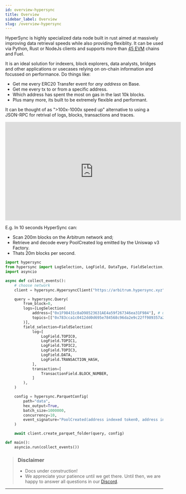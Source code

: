 ```yaml
---
id: overview-hypersync
title: Overview
sidebar_label: Overview
slug: /overview-hypersync
---
```


<!-- TODO-update: num of chains needs to be updated regularily -->

HyperSync is highly specialized data node built in rust aimed at massively improving data retrieval speeds while also providing flexiblity. It can be used via Python, Rust or NodeJs clients and supports more than [45 EVM](../HyperIndex/Advanced/hypersync.md) chains and Fuel.

It is an ideal solution for indexers, block explorers, data analysts, bridges and other applications or usecases relying on on-chain information and focussed on performance. Do things like:

- Get me every ERC20 Transfer event for _any address_ on Base.
- Get me every tx to or from a specific address.
- Which address has spent the most on gas in the last 10k blocks.
- Plus many more, its built to be extremely flexible and performant.

It can be thought of as ">100x-1000x speed up" alternative to using a JSON-RPC for retrival of logs, blocks, transactions and traces.

<iframe width="560" height="315" src="https://www.youtube.com/embed/iu_469ELotw" title="YouTube video player" frameborder="0" allow="accelerometer; autoplay; clipboard-write; encrypted-media; gyroscope; picture-in-picture" allowfullscreen></iframe>

E.g. In 10 seconds HyperSync can:

- Scan 200m blocks on the Arbitrum network and;
- Retrieve and decode every PoolCreated log emitted by the Uniswap v3 Factory.
- Thats 20m blocks per second.

```python
import hypersync
from hypersync import LogSelection, LogField, DataType, FieldSelection, ColumnMapping, TransactionField
import asyncio

async def collect_events():
    # choose network
    client = hypersync.HypersyncClient("https://arbitrum.hypersync.xyz")

    query = hypersync.Query(
        from_block=0,
        logs=[LogSelection(
            address=["0x1F98431c8aD98523631AE4a59f267346ea31F984"], # uniswap factory
            topics=[["0x783cca1c0412dd0d695e784568c96da2e9c22ff989357a2e8b1d9b2b4e6b7118"]], # PoolCreated log
        )],
        field_selection=FieldSelection(
            log=[
                LogField.TOPIC0,
                LogField.TOPIC1,
                LogField.TOPIC2,
                LogField.TOPIC3,
                LogField.DATA,
                LogField.TRANSACTION_HASH,
            ],
            transaction=[
                TransactionField.BLOCK_NUMBER,
            ]
        ),
    )

    config = hypersync.ParquetConfig(
        path="data",
        hex_output=True,
        batch_size=1000000,
        concurrency=10,
        event_signature="PoolCreated(address indexed token0, address indexed token1, uint24 indexed fee, int24 tickSpacing, address pool)",
    )

    await client.create_parquet_folder(query, config)

def main():
    asyncio.run(collect_events())
```

> ### Disclaimer
>
> - Docs under construction!
> - We appreciate your patience until we get there. Until then, we are happy to answer all questions in our [Discord](https://discord.gg/Q9qt8gZ2fX).

---
